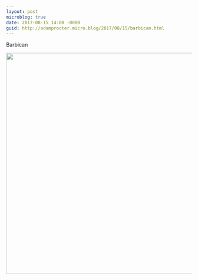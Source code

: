 ```yaml
---
layout: post
microblog: true
date: 2017-08-15 14:00 -0000
guid: http://adamprocter.micro.blog/2017/08/15/barbican.html
---
```

Barbican

<img src="http://discursive.adamprocter.co.uk/uploads/2017/a3c4dd4c8c.jpg" width="600" height="600" />
